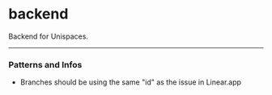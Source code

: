 # backend
Backend for Unispaces.
***

### Patterns and Infos
* Branches should be using the same "id" as the issue in Linear.app